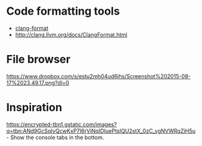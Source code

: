 # Code formatting tools
- [clang-format](http://clang.llvm.org/docs/ClangFormat.html)
- http://clang.llvm.org/docs/ClangFormat.html

# File browser
https://www.dropbox.com/s/estu2mh04ud6jhs/Screenshot%202015-08-17%2023.49.17.png?dl=0

# Inspiration
https://encrypted-tbn1.gstatic.com/images?q=tbn:ANd9GcSqIvQcwKxP7I6rViNqIDIuePtslQU2stX_0zC_vgNVWRqZiH5u
	- Show the console tabs in the bottom.